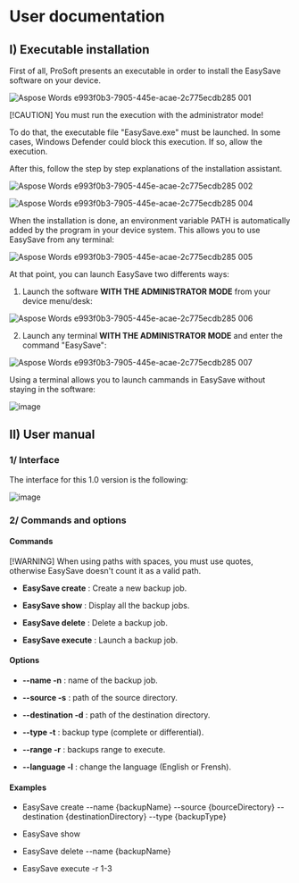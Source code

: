 # User documentation

## I) Executable installation

First of all, ProSoft presents an executable in order to install the EasySave software on your device.

![Aspose Words e993f0b3-7905-445e-acae-2c775ecdb285 001](https://github.com/agordienproject/EasySave/assets/127090687/95a0b779-f2be-40df-af01-601e4b4b1b18)

[!CAUTION]
You must run the execution with the administrator mode!

To do that, the executable file "EasySave.exe" must be launched. In some cases, Windows Defender could block this execution. If so, allow the execution.

After this, follow the step by step explanations of the installation assistant.

![Aspose Words e993f0b3-7905-445e-acae-2c775ecdb285 002](https://github.com/agordienproject/EasySave/assets/127090687/e22be2f4-3454-49f9-ac34-5253fd90d6a5)

![Aspose Words e993f0b3-7905-445e-acae-2c775ecdb285 004](https://github.com/agordienproject/EasySave/assets/127090687/d3eeab8a-8d06-42db-a735-a531dba552a6)

When the installation is done, an environment variable PATH is automatically added by the program in your device system.
This allows you to use EasySave from any terminal: 

![Aspose Words e993f0b3-7905-445e-acae-2c775ecdb285 005](https://github.com/agordienproject/EasySave/assets/127090687/83502ff4-dd0b-4140-8475-85e282053109)

At that point, you can launch EasySave two differents ways:

1. Launch the software **WITH THE ADMINISTRATOR MODE** from your device menu/desk: 

![Aspose Words e993f0b3-7905-445e-acae-2c775ecdb285 006](https://github.com/agordienproject/EasySave/assets/127090687/b1a325a9-3485-4355-9463-e3f47ed67315)

2. Launch any terminal **WITH THE ADMINISTRATOR MODE** and enter the command "EasySave": 

![Aspose Words e993f0b3-7905-445e-acae-2c775ecdb285 007](https://github.com/agordienproject/EasySave/assets/127090687/cbdaec4c-d555-42ce-be15-c0fe6db67cbe)

Using a terminal allows you to launch cammands in EasySave without staying in the software: 

![image](https://github.com/agordienproject/EasySave/assets/127090687/ebf6cfb1-1786-4902-bd23-fa2de9d3e63d)


## II) User manual

### 1/ Interface

The interface for this 1.0 version is the following: 

![image](https://github.com/agordienproject/EasySave/assets/127090687/e38a9e2a-3ea8-433e-a6f2-5c71fa5a5a17)

### 2/ Commands and options

#### Commands

[!WARNING]
When using paths with spaces, you must use quotes, otherwise EasySave doesn't count it as a valid path.  

- **EasySave create** : Create a new backup job.

- **EasySave show** : Display all the backup jobs.

- **EasySave delete** : Delete a backup job.

- **EasySave execute** : Launch a backup job.

#### Options

- **--name -n** : name of the backup job.

- **--source -s** : path of the source directory.

- **--destination -d** : path of the destination directory.

- **--type -t** : backup type (complete or differential).

- **--range -r** : backups range to execute.

- **--language -l** : change the language (English or Frensh).

#### Examples

- EasySave create --name {backupName} --source {bourceDirectory} --destination {destinationDirectory} --type {backupType}

- EasySave show

- EasySave delete --name {backupName}

- EasySave execute -r 1-3 






